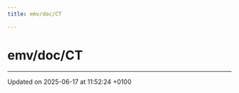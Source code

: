 ```yaml
---
title: emv/doc/CT

---
```


# emv/doc/CT








-------------------------------

Updated on 2025-06-17 at 11:52:24 +0100
